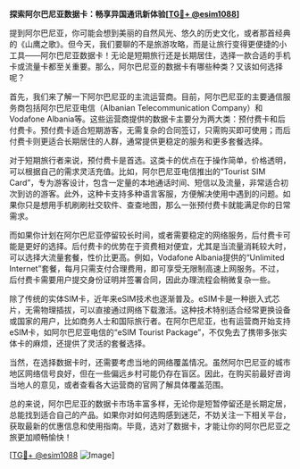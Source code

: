 **探索阿尔巴尼亚数据卡：畅享异国通讯新体验[[TG💪+ @esim1088](https://t.me/s/esim1088)]**

提到阿尔巴尼亚，你可能会想到美丽的自然风光、悠久的历史文化，或者那首经典的《山鹰之歌》。但今天，我们要聊的不是旅游攻略，而是让旅行变得更便捷的小工具——阿尔巴尼亚数据卡！无论是短期旅行还是长期居住，选择一款合适的手机卡或流量卡都至关重要。那么，阿尔巴尼亚的数据卡有哪些种类？又该如何选择呢？

首先，我们来了解一下阿尔巴尼亚的主流运营商。目前，阿尔巴尼亚的主要通信服务商包括阿尔巴尼亚电信（Albanian Telecommunication Company）和Vodafone Albania等。这些运营商提供的数据卡主要分为两大类：预付费卡和后付费卡。预付费卡适合短期游客，无需复杂的合同签订，只需购买即可使用；而后付费卡则更适合长期居住的人群，通常提供更稳定的服务和更多套餐选择。

对于短期旅行者来说，预付费卡是首选。这类卡的优点在于操作简单，价格透明，可以根据自己的需求灵活充值。比如，阿尔巴尼亚电信推出的“Tourist SIM Card”，专为游客设计，包含一定量的本地通话时间、短信以及流量，非常适合初次到访的游客。此外，这种卡支持多种语言客服，方便解决使用中遇到的问题。如果你只是想用手机刷刷社交软件、查查地图，那么一张预付费卡就能满足你的日常需求。

而如果你计划在阿尔巴尼亚停留较长时间，或者需要稳定的网络服务，后付费卡可能是更好的选择。后付费卡的优势在于资费相对便宜，尤其是当流量消耗较大时，可以选择大流量套餐，性价比更高。例如，Vodafone Albania提供的“Unlimited Internet”套餐，每月只需支付合理费用，即可享受无限制高速上网服务。不过，后付费卡需要用户提交身份证明并签署合同，因此办理流程会稍微复杂一些。

除了传统的实体SIM卡，近年来eSIM技术也逐渐普及。eSIM卡是一种嵌入式芯片，无需物理插拔，可以直接通过网络下载激活。这种技术特别适合经常更换设备或国家的用户，比如商务人士和国际旅行者。在阿尔巴尼亚，也有运营商开始支持eSIM卡，如阿尔巴尼亚电信的“eSIM Tourist Package”，不仅免去了携带多张实体卡的麻烦，还提供了灵活的套餐选择。

当然，在选择数据卡时，还需要考虑当地的网络覆盖情况。虽然阿尔巴尼亚的城市地区网络信号良好，但在一些偏远乡村可能仍存在盲区。因此，在购买前最好咨询当地人的意见，或者查看各大运营商的官网了解具体覆盖范围。

总的来说，阿尔巴尼亚的数据卡市场丰富多样，无论你是短暂停留还是长期定居，总能找到适合自己的产品。如果你对如何选购感到迷茫，不妨关注一下相关平台，获取最新的优惠信息和使用指南。毕竟，选对了数据卡，才能让你的阿尔巴尼亚之旅更加顺畅愉快！

[[TG💪+ @esim1088](https://t.me/s/esim1088) ![Image](https://i.postimg.cc/4NQfJmqS/Snipaste-2025-05-13-00-14-12.png)]
